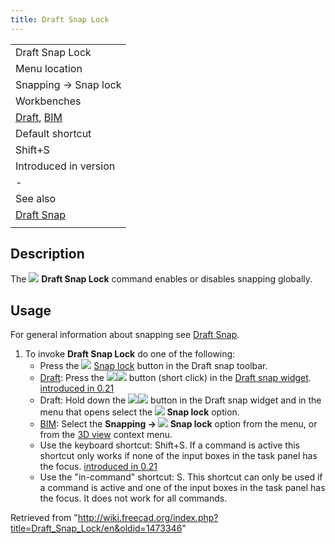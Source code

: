 ```yaml
---
title: Draft Snap Lock
---
```


|                                                                                    |
| ---------------------------------------------------------------------------------- |
| Draft Snap Lock                                                                    |
| Menu location                                                                      |
| Snapping → Snap lock                                                               |
| Workbenches                                                                        |
| [Draft](/Draft_Workbench "Draft Workbench"), [BIM](/BIM_Workbench "BIM Workbench") |
| Default shortcut                                                                   |
| Shift+S                                                                            |
| Introduced in version                                                              |
| -                                                                                  |
| See also                                                                           |
| [Draft Snap](/Draft_Snap "Draft Snap")                                             |
|                                                                                    |

## Description

The ![](/images/Draft_Snap_Lock.svg) **Draft Snap Lock** command enables or disables snapping globally.

## Usage

For general information about snapping see [Draft Snap](/Draft_Snap "Draft Snap").

1. To invoke **Draft Snap Lock** do one of the following:
   - Press the ![](/images/Draft_Snap_Lock.svg) [Snap lock](/Draft_Snap_Lock "Draft Snap Lock") button in the Draft snap toolbar.
   - [Draft](/Draft_Workbench "Draft Workbench"): Press the ![](/images/Draft_Snap_Lock.svg)![](/images/Toolbar_flyout_arrow.svg) button (short click) in the [Draft snap widget](/Draft_snap_widget "Draft snap widget"). [introduced in 0.21](/Release_notes_0.21 "Release notes 0.21")
   - Draft: Hold down the ![](/images/Draft_Snap_Lock.svg)![](/images/Toolbar_flyout_arrow.svg) button in the Draft snap widget and in the menu that opens select the **![](/images/Draft_Snap_Lock.svg) Snap lock** option.
   - [BIM](/BIM_Workbench "BIM Workbench"): Select the **Snapping → ![](/images/Draft_Snap_Lock.svg) Snap lock** option from the menu, or from the [3D view](/3D_view "3D view") context menu.
   - Use the keyboard shortcut: Shift+S. If a command is active this shortcut only works if none of the input boxes in the task panel has the focus. [introduced in 0.21](/Release_notes_0.21 "Release notes 0.21")
   - Use the "in-command" shortcut: S. This shortcut can only be used if a command is active and one of the input boxes in the task panel has the focus. It does not work for all commands.

Retrieved from "<http://wiki.freecad.org/index.php?title=Draft_Snap_Lock/en&oldid=1473346>"
